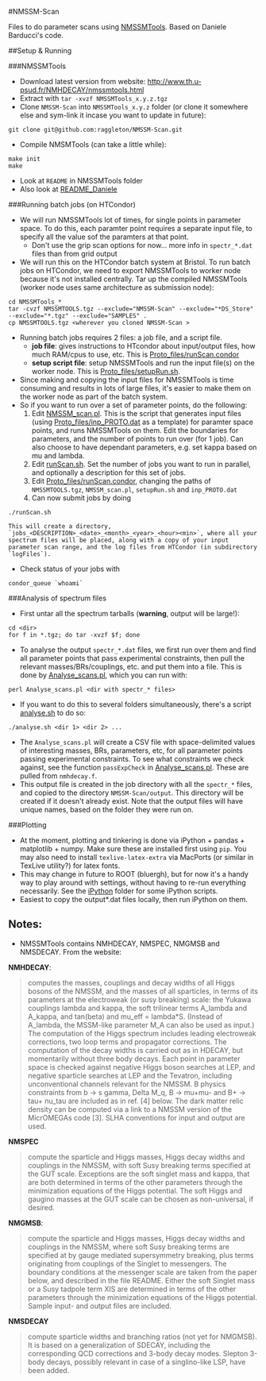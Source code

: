#NMSSM-Scan

Files to do parameter scans using [NMSSMTools](http://www.th.u-psud.fr/NMHDECAY/nmssmtools.html). Based on Daniele Barducci's code.

##Setup & Running

###NMSSMTools
- Download latest version from website: http://www.th.u-psud.fr/NMHDECAY/nmssmtools.html
- Extract with `tar -xvzf NMSSMTools_x.y.z.tgz`
- Clone `NMSSM-Scan` into `NMSSMTools_x.y.z` folder (or clone it somewhere else and sym-link it incase you want to update in future):
```
git clone git@github.com:raggleton/NMSSM-Scan.git
```
- Compile NMSMTools (can take a little while):
```shell
make init
make
```
- Look at `README` in NMSSMTools folder
- Also look at [README_Daniele](README_Daniele)

###Running batch jobs (on HTCondor)
- We will run NMSSMTools lot of times, for single points in parameter space. To do this, each paramter point requires a separate input file, to specify all the value sof the paramters at that point.
    - Don't use the grip scan options for now... more info in `spectr_*.dat` files than from grid output
- We will run this on the HTCondor batch system at Bristol. To run batch jobs on HTCondor, we need to export NMSSMTools to worker node because it's not installed centrally. Tar up the compiled NMSSMTools (worker node uses same architecture as submission node):
```shell
cd NMSSMTools_*
tar -cvzf NMSSMTOOLS.tgz --exclude="NMSSM-Scan" --exclude="*DS_Store" --exclude="*.tgz" --exclude="SAMPLES" .
cp NMSSMTOOLS.tgz <wherever you cloned NMSSM-Scan >
```
- Running batch jobs requires 2 files: a job file, and a script file.
    - **job file**: gives instructions to HTcondor about input/output files, how much RAM/cpus to use, etc. This is [Proto_files/runScan.condor](Proto_files/runScan.condor)
    - **setup script file**: setup NMSSMTools and run the input file(s) on the worker node. This is [Proto_files/setupRun.sh](Proto_files/setupRun.sh).
- Since making and copying the input files for NMSSMTools is time consuming and results in lots of large files, it's easier to make them on the worker node as part of the batch system.
- So if you want to run over a set of parameter points, do the following:
    1. Edit [NMSSM_scan.pl](NMSSM_scan.pl). This is the script that generates input files (using [Proto_files/inp_PROTO.dat](Proto_files/inp_PROTO.dat) as a template) for paramter space points, and runs NMSSMTools on them. Edit the boundaries for parameters, and the number of points to run over (for 1 job). Can also choose to have dependant parameters, e.g. set kappa based on mu and lambda.
    2. Edit [runScan.sh](runScan.sh). Set the number of jobs you want to run in parallel, and optionally a description for this set of jobs.
    3. Edit [Proto_files/runScan.condor](Proto_files/runScan.condor), changing the paths of `NMSSMTOOLS.tgz`, `NMSSM_scan.pl`, `setupRun.sh` and `inp_PROTO.dat`
    4. Can now submit jobs by doing
```shell
./runScan.sh
```
    This will create a directory, `jobs_<DESCRIPTION>_<date>_<month>_<year>_<hour><min>`, where all your spectrum files will be placed, along with a copy of your input parameter scan range, and the log files from HTCondor (in subdirectory `logFiles`).
- Check status of your jobs with
```shell
condor_queue `whoami`
```

###Analysis of spectrum files
- First untar all the spectrum tarballs (**warning**, output will be large!):
```shell
cd <dir>
for f in *.tgz; do tar -xvzf $f; done
```
- To analyse the output `spectr_*.dat` files, we first run over them and find all parameter points that pass experimental constraints, then pull the relevant masses/BRs/couplings, etc. and put them into a file. This is done by [Analyse_scans.pl](Analyse_scans.pl), which you can run with:
```shell
perl Analyse_scans.pl <dir with spectr_* files>
```
- If you want to do this to several folders simultaneously, there's a script [analyse.sh](analyse.sh) to do so:
```shell
./analyse.sh <dir 1> <dir 2> ...
```
- The `Analyse_scans.pl` will create a CSV file with space-delimited values of interesting masses, BRs, parameters, etc, for all parameter points passing experimental constraints. To see what constraints we check against, see the function `passExpCheck` in [Analyse_scans.pl](Analyse_scans.pl). These are pulled from `nmhdecay.f`.
- This output file is created in the job directory with all the `spectr_*` files, and copied to the directory `NMSSM-Scan/output`. This directory will be created if it doesn't already exist. Note that the output files will have unique names, based on the folder they were run on.

###Plotting
- At the moment, plotting and tinkering is done via iPython + pandas + matplotlib + numpy. Make sure these are installed first using `pip`. You may also need to install `texlive-latex-extra` via MacPorts (or similar in TexLive utility?) for latex fonts.
- This may change in future to ROOT (bluergh), but for now it's a handy way to play around with settings, without having to re-run everything necessarily. See the [iPython](iPython) folder for some iPython scripts.
- Easiest to copy the output*.dat files locally, then run iPython on them.

## Notes:

- NMSSMTools contains NMHDECAY, NMSPEC, NMGMSB and NMSDECAY. From the website:

__NMHDECAY__:

> computes the masses, couplings and decay widths of all Higgs bosons of the NMSSM, and the masses of all sparticles, in terms of its parameters at the electroweak (or susy breaking) scale: the Yukawa couplings lambda and kappa, the soft trilinear terms A_lambda and A_kappa, and tan(beta) and mu_eff = lambda*S. (Instead of A_lambda, the MSSM-like parameter M_A can also be used as input.) The computation of the Higgs spectrum includes leading electroweak corrections, two loop terms and propagator corrections. The computation of the decay widths is carried out as in HDECAY, but momentarily without three body decays. Each point in parameter space is checked against negative Higgs boson searches at LEP, and negative sparticle searches at LEP and the Tevatron, including unconventional channels relevant for the NMSSM. B physics constraints from b -> s gamma, Delta M_q, B -> mu+mu- and B+ -> tau+ nu_tau are included as in ref. [4] below. The dark matter relic density can be computed via a link to a NMSSM version of the MicrOMEGAs code [3]. SLHA conventions for input and output are used.

__NMSPEC__

> compute the sparticle and Higgs masses, Higgs decay widths and couplings in the NMSSM, with soft Susy breaking terms specified at the GUT scale. Exceptions are the soft singlet mass and kappa, that are both determined in terms of the other parameters through the minimization equations of the Higgs potential. The soft Higgs and gaugino masses at the GUT scale can be chosen as non-universal, if desired.

__NMGMSB__:

> compute the sparticle and Higgs masses, Higgs decay widths and couplings in the NMSSM, where soft Susy breaking terms are specified at by gauge mediated supersymmetry breaking, plus terms originating from couplings of the Singlet to messengers. The boundary conditions at the messenger scale are taken from the paper below, and described in the file README. Either the soft Singlet mass or a Susy tadpole term XIS are determined in terms of the other parameters through the minimization equations of the Higgs potential. Sample input- and output files are included.

__NMSDECAY__

> compute sparticle widths and branching ratios (not yet for NMGMSB). It is based on a generalization of SDECAY, including the corresponding QCD corrections and 3-body decay modes. Slepton 3-body decays, possibly relevant in case of a singlino-like LSP, have been added.
